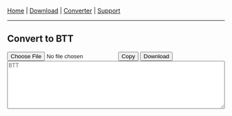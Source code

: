 [Home](/btt/) |
[Download](/btt/download) |
[Converter](/btt/converter) |
[Support](https://github.com/moixllik/btt/issues)

---

## Convert to BTT

<form onsubmit="return false;">
    <label>
      <input type="file" name="source" accept=".srt,.vtt" onchange="onConvert(this)">
    </label>
    <button type="button" onclick="onCopy(this)">Copy</button>
    <button type="button" onclick="onDownload(this)">Download</button>
    <textarea name="result" rows="7" placeholder="BTT"></textarea>
</form>
<script>
    function onConvert(elm) {
      const form = elm.parentNode.parentNode
      const file = form.source.files[0]
      const reader = new FileReader()
      reader.onload = function (e) {
        const content = e.target.result
        subtitlesToBtt(form.result, content)
      }
      if (file) reader.readAsText(file)
    }

    function formatBtt(start, end, text) {
      return `start=${start}+0;\nend=${end}+0;\n${text}\n`
    }

    function subtitlesToBtt(output, content) {
      let result = []
      let timer = []
      let text = ''
      for (const line of content.split('\n')) {
        if (line.includes(' --> ')) {
          timer = line.match(/\d+:\d+:\d+/g)
          continue
        }
        if (timer.length == 2 && line.length > 0) {
          text = line
          continue
        }
        if (timer.length == 2 && text.length > 0) {
          result.push(formatBtt(timer[0], timer[1], text))
          timer = []
          text = ''
        }
      }
      if (timer.length == 2 && text.length > 0) {
        result.push(formatBtt(timer[0], timer[1], text))
      }
      output.value = result.join('\n')
    }

    function onCopy(elm) {
      const form = elm.parentNode
      form.result.select()
      form.result.setSelectionRange(0, 99999)
      document.execCommand('copy')
    }

    function onDownload(elm) {
      const form = elm.parentNode
      const blob = new Blob([form.result.value], { type: 'text/plain' })
      const link = document.createElement('a')
      link.href = URL.createObjectURL(blob)
      link.download = 'subtitles.btt'
      link.click()
      URL.revokeObjectURL(link.href)
    }
</script>
<style>
    textarea {
      display: block;
      width: 100%;
    }

    label {
      display: flex;
      align-items: center;
      justify-content: center;
      background-color: var(--background);
      border-radius: 5px;
      height: 80px;
    }

    input {
      outline: none;
      width: fit-content;
    }
</style>
